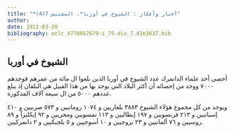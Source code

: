 ```yaml
---
title: "*أخبار وأفكار : الشيوخ في أوربا*. المقتبس 7(4)"
author: 
date: 1912-03-20
bibliography: oclc_4770057679-i_75-div_7.d1e3637.bib
---
```




##  الشيوخ في أوربا 


 أحصى  أحد  علماء الدانمرك عدد الشيوخ في أوربا الذين بلغوا ال  مائة  من عمرهم فوجدهم   ٧٠٠٠  ووجد من إحصائه أن أكثر البلاد التي يوجد بها من هذا القبيل هي البلقان إذ يبلغ عددهم  ٥٠٠٠  من ال  سبعة آلاف  المذكورة. 

 ويوجد من كل مجموع هؤلاء الشيوخ  ٣٨٨٣  بلغاريين و  ١٠٧٤  رومانيين و  ٥٧٣  صربيين و  ٤١٠  إسبانيين و  ٢١٣  فرنسويين و  ١٩٧  إيطاليين و  ١١٣  نمسويين ومجريين و  ٩٢  إنكليزاً و  ٨٩  روسيين و  ٧٦  ألمانيين و  ٢٣  نروجيين و  ١٠  أسوجيين و  ٥  بلجيكيين و  ٢  دانمركيين. 
